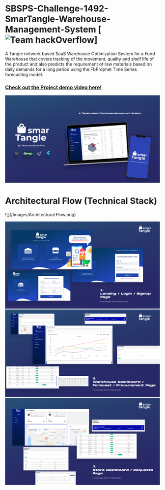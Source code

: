# SBSPS-Challenge-1492-SmarTangle-Warehouse-Management-System [![Team hackOverflow](https://cdn.rawgit.com/sindresorhus/awesome/d7305f38d29fed78fa85652e3a63e154dd8e8829/media/badge.svg)]
A Tangle network based SaaS Warehouse Optimization System for a Food Warehouse that covers tracking of the movement, quality and shelf life of the product and also predicts the requirement of raw materials  based on daily demands for a long period using the FbProphet Time Series forecasting model. 
### [Check out the Project demo video here!](https://youtu.be/RXRktCTKABk)

![](/Images/poster1.png)

# Architectural Flow (Technical Stack) 
![](/Images/Architectural Flow.png)


![](/Images/1.png)
![](/Images/2.png)
![](/Images/3.png)
